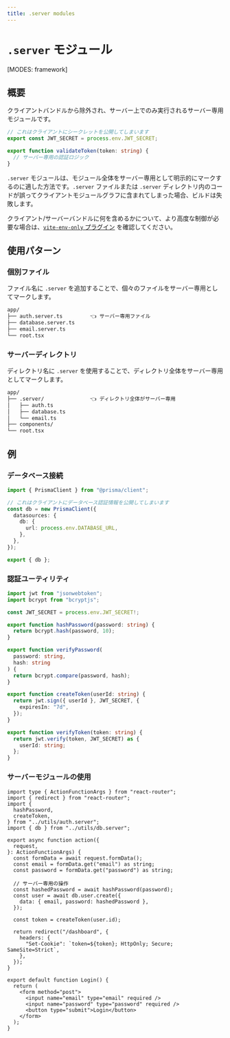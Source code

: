 ```yaml
---
title: .server modules
---
```


# `.server` モジュール

[MODES: framework]

## 概要

クライアントバンドルから除外され、サーバー上でのみ実行されるサーバー専用モジュールです。

```ts filename=auth.server.ts
// これはクライアントにシークレットを公開してしまいます
export const JWT_SECRET = process.env.JWT_SECRET;

export function validateToken(token: string) {
  // サーバー専用の認証ロジック
}
```

`.server` モジュールは、モジュール全体をサーバー専用として明示的にマークするのに適した方法です。`.server` ファイルまたは `.server` ディレクトリ内のコードが誤ってクライアントモジュールグラフに含まれてしまった場合、ビルドは失敗します。

<docs-info>

クライアント/サーバーバンドルに何を含めるかについて、より高度な制御が必要な場合は、[`vite-env-only` プラグイン](https://github.com/pcattori/vite-env-only) を確認してください。

</docs-info>

## 使用パターン

### 個別ファイル

ファイル名に `.server` を追加することで、個々のファイルをサーバー専用としてマークします。

```txt
app/
├── auth.server.ts         👈 サーバー専用ファイル
├── database.server.ts
├── email.server.ts
└── root.tsx
```

### サーバーディレクトリ

ディレクトリ名に `.server` を使用することで、ディレクトリ全体をサーバー専用としてマークします。

```txt
app/
├── .server/               👈 ディレクトリ全体がサーバー専用
│   ├── auth.ts
│   ├── database.ts
│   └── email.ts
├── components/
└── root.tsx
```

## 例

### データベース接続

```ts filename=app/utils/db.server.ts
import { PrismaClient } from "@prisma/client";

// これはクライアントにデータベース認証情報を公開してしまいます
const db = new PrismaClient({
  datasources: {
    db: {
      url: process.env.DATABASE_URL,
    },
  },
});

export { db };
```

### 認証ユーティリティ

```ts filename=app/utils/auth.server.ts
import jwt from "jsonwebtoken";
import bcrypt from "bcryptjs";

const JWT_SECRET = process.env.JWT_SECRET!;

export function hashPassword(password: string) {
  return bcrypt.hash(password, 10);
}

export function verifyPassword(
  password: string,
  hash: string
) {
  return bcrypt.compare(password, hash);
}

export function createToken(userId: string) {
  return jwt.sign({ userId }, JWT_SECRET, {
    expiresIn: "7d",
  });
}

export function verifyToken(token: string) {
  return jwt.verify(token, JWT_SECRET) as {
    userId: string;
  };
}
```

### サーバーモジュールの使用

```tsx filename=app/routes/login.tsx
import type { ActionFunctionArgs } from "react-router";
import { redirect } from "react-router";
import {
  hashPassword,
  createToken,
} from "../utils/auth.server";
import { db } from "../utils/db.server";

export async function action({
  request,
}: ActionFunctionArgs) {
  const formData = await request.formData();
  const email = formData.get("email") as string;
  const password = formData.get("password") as string;

  // サーバー専用の操作
  const hashedPassword = await hashPassword(password);
  const user = await db.user.create({
    data: { email, password: hashedPassword },
  });

  const token = createToken(user.id);

  return redirect("/dashboard", {
    headers: {
      "Set-Cookie": `token=${token}; HttpOnly; Secure; SameSite=Strict`,
    },
  });
}

export default function Login() {
  return (
    <form method="post">
      <input name="email" type="email" required />
      <input name="password" type="password" required />
      <button type="submit">Login</button>
    </form>
  );
}
```